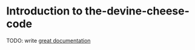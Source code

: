 # Introduction to the-devine-cheese-code

TODO: write [great documentation](http://jacobian.org/writing/what-to-write/)

